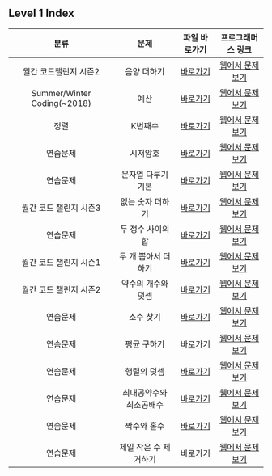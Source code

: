 ## Level 1 Index

|            분류             |          문제           |                                                                                            파일 바로가기                                                                                             |                                        프로그래머스 링크                                         |
| :-------------------------: | :---------------------: | :--------------------------------------------------------------------------------------------------------------------------------------------------------------------------------------------------: | :----------------------------------------------------------------------------------------------: |
|    월간 코드챌린지 시즌2    |       음양 더하기       |                          [바로가기](https://github.com/alsrlqor1007/algorithm/blob/main/programmers/javascript/level1/%EC%9D%8C%EC%96%91%20%EB%8D%94%ED%95%98%EA%B8%B0.js)                           |           [웹에서 문제 보기](https://programmers.co.kr/learn/courses/30/lessons/76501)           |
| Summer/Winter Coding(~2018) |          예산           |                                         [바로가기](https://github.com/alsrlqor1007/algorithm/blob/main/programmers/javascript/level1/%EC%98%88%EC%82%B0.js)                                          |           [웹에서 문제 보기](https://programmers.co.kr/learn/courses/30/lessons/12982)           |
|            정렬             |         K번째수         |                                    [바로가기](https://github.com/alsrlqor1007/algorithm/blob/main/programmers/javascript/level1/K%EB%B2%88%EC%A7%B8%EC%88%98.js)                                     |           [웹에서 문제 보기](https://programmers.co.kr/learn/courses/30/lessons/42748)           |
|          연습문제           |        시저암호         |                                [바로가기](https://github.com/alsrlqor1007/algorithm/blob/main/programmers/javascript/level1/%EC%8B%9C%EC%A0%80%EC%95%94%ED%98%B8.js)                                 |           [웹에서 문제 보기](https://programmers.co.kr/learn/courses/30/lessons/12926)           |
|          연습문제           |   문자열 다루기 기본    |              [바로가기](https://github.com/alsrlqor1007/algorithm/blob/main/programmers/javascript/level1/%EB%AC%B8%EC%9E%90%EC%97%B4%EB%8B%A4%EB%A3%A8%EA%B8%B0%EA%B8%B0%EB%B3%B8.js)               | [웹에서 문제 보기](https://programmers.co.kr/learn/courses/30/lessons/12918?language=javascript) |
|   월간 코드 챌린지 시즌3    |    없는 숫자 더하기     |                   [바로가기](https://github.com/alsrlqor1007/algorithm/blob/main/programmers/javascript/level1/%EC%97%86%EB%8A%94%EC%88%AB%EC%9E%90%EB%8D%94%ED%95%98%EA%B8%B0.js)                   |           [웹에서 문제 보기](https://programmers.co.kr/learn/courses/30/lessons/86051)           |
|          연습문제           |    두 정수 사이의 합    |                   [바로가기](https://github.com/alsrlqor1007/algorithm/blob/main/programmers/javascript/level1/%EB%91%90%EC%A0%95%EC%88%98%EC%82%AC%EC%9D%B4%EC%9D%98%ED%95%A9.js)                   |           [웹에서 문제 보기](https://programmers.co.kr/learn/courses/30/lessons/12912)           |
|   월간 코드 챌린지 시즌1    |   두 개 뽑아서 더하기   |              [바로가기](https://github.com/alsrlqor1007/algorithm/blob/main/programmers/javascript/level1/%EB%91%90%EA%B0%9C%EB%BD%91%EC%95%84%EC%84%9C%EB%8D%94%ED%95%98%EA%B8%B0.js)               |           [웹에서 문제 보기](https://programmers.co.kr/learn/courses/30/lessons/68644)           |
|   월간 코드 챌린지 시즌2    |   약수의 개수와 덧셈    |              [바로가기](https://github.com/alsrlqor1007/algorithm/blob/main/programmers/javascript/level1/%EC%95%BD%EC%88%98%EC%9D%98%EA%B0%9C%EC%88%98%EC%99%80%EB%8D%A7%EC%85%88.js)               |           [웹에서 문제 보기](https://programmers.co.kr/learn/courses/30/lessons/77884)           |
|          연습문제           |        소수 찾기        |                                [바로가기](https://github.com/alsrlqor1007/algorithm/blob/main/programmers/javascript/level1/%EC%86%8C%EC%88%98%EC%B0%BE%EA%B8%B0.js)                                 |           [웹에서 문제 보기](https://programmers.co.kr/learn/courses/30/lessons/12921)           |
|          연슴문제           |       평균 구하기       |                            [바로가기](https://github.com/alsrlqor1007/algorithm/blob/main/programmers/javascript/level1/%ED%8F%89%EA%B7%A0%EA%B5%AC%ED%95%98%EA%B8%B0.js)                            |           [웹에서 문제 보기](https://programmers.co.kr/learn/courses/30/lessons/12944)           |
|          연습문제           |       행렬의 덧셈       |                            [바로가기](https://github.com/alsrlqor1007/algorithm/blob/main/programmers/javascript/level1/%ED%96%89%EB%A0%AC%EC%9D%98%EB%8D%A7%EC%85%88.js)                            |           [웹에서 문제 보기](https://programmers.co.kr/learn/courses/30/lessons/12950)           |
|          연습문제           | 최대공약수와 최소공배수 | [바로가기](https://github.com/alsrlqor1007/algorithm/blob/main/programmers/javascript/level1/%EC%B5%9C%EB%8C%80%EA%B3%B5%EC%95%BD%EC%88%98%EC%99%80%EC%B5%9C%EC%86%8C%EA%B3%B5%EB%B0%B0%EC%88%98.js) |           [웹에서 문제 보기](https://programmers.co.kr/learn/courses/30/lessons/12940)           |
|          연습문제           |       짝수와 홀수       |                            [바로가기](https://github.com/alsrlqor1007/algorithm/blob/main/programmers/javascript/level1/%EC%A7%9D%EC%88%98%EC%99%80%ED%99%80%EC%88%98.js)                            |           [웹에서 문제 보기](https://programmers.co.kr/learn/courses/30/lessons/12937)           |
|          연습문제           |  제일 작은 수 제거하기  |          [바로가기](https://github.com/alsrlqor1007/algorithm/blob/main/programmers/javascript/level1/%EC%A0%9C%EC%9D%BC%EC%9E%91%EC%9D%80%EC%88%98%EC%A0%9C%EA%B1%B0%ED%95%98%EA%B8%B0.js)          |           [웹에서 문제 보기](https://programmers.co.kr/learn/courses/30/lessons/12935)           |
